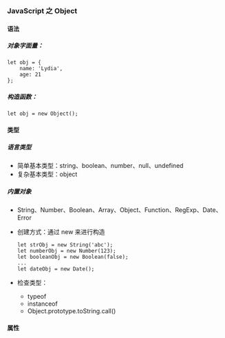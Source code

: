 ### JavaScript 之 Object
#### 语法
##### 对象字面量：

```
let obj = {
	name: 'Lydia',
	age: 21
};
```

##### 构造函数：

```
let obj = new Object();
```

#### 类型
##### 语言类型
- 简单基本类型：string、boolean、number、null、undefined
- 复杂基本类型：object

##### 内置对象
- String、Number、Boolean、Array、Object、Function、RegExp、Date、Error
- 创建方式：通过 new 来进行构造
	
	```
	let strObj = new String('abc');
	let numberObj = new Number(123);
	let booleanObj = new Boolean(false);
	...
	let dateObj = new Date();
	```
	
- 检查类型：
	* typeof
	* instanceof
	* Object.prototype.toString.call()

#### 属性


